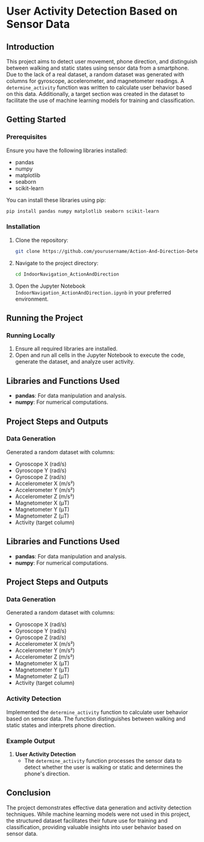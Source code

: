 # User Activity Detection Based on Sensor Data

## Introduction
This project aims to detect user movement, phone direction, and distinguish between walking and static states using sensor data from a smartphone. Due to the lack of a real dataset, a random dataset was generated with columns for gyroscope, accelerometer, and magnetometer readings. A `determine_activity` function was written to calculate user behavior based on this data. Additionally, a target section was created in the dataset to facilitate the use of machine learning models for training and classification.

## Getting Started

### Prerequisites
Ensure you have the following libraries installed:
- pandas
- numpy
- matplotlib
- seaborn
- scikit-learn

You can install these libraries using pip:
```bash
pip install pandas numpy matplotlib seaborn scikit-learn
```

### Installation
1. Clone the repository:
    ```bash
    git clone https://github.com/yourusername/Action-And-Direction-Detection.git
    ```
2. Navigate to the project directory:
    ```bash
    cd IndoorNavigation_ActionAndDirection
    ```
3. Open the Jupyter Notebook `IndoorNavigation_ActionAndDirection.ipynb` in your preferred environment.

## Running the Project

### Running Locally
1. Ensure all required libraries are installed.
2. Open and run all cells in the Jupyter Notebook to execute the code, generate the dataset, and analyze user activity.

## Libraries and Functions Used

- **pandas**: For data manipulation and analysis.
- **numpy**: For numerical computations.

## Project Steps and Outputs

### Data Generation
Generated a random dataset with columns:
- Gyroscope X (rad/s)
- Gyroscope Y (rad/s)
- Gyroscope Z (rad/s)
- Accelerometer X (m/s²)
- Accelerometer Y (m/s²)
- Accelerometer Z (m/s²)
- Magnetometer X (μT)
- Magnetometer Y (μT)
- Magnetometer Z (μT)
- Activity (target column)


## Libraries and Functions Used

- **pandas**: For data manipulation and analysis.
- **numpy**: For numerical computations.

## Project Steps and Outputs

### Data Generation
Generated a random dataset with columns:
- Gyroscope X (rad/s)
- Gyroscope Y (rad/s)
- Gyroscope Z (rad/s)
- Accelerometer X (m/s²)
- Accelerometer Y (m/s²)
- Accelerometer Z (m/s²)
- Magnetometer X (μT)
- Magnetometer Y (μT)
- Magnetometer Z (μT)
- Activity (target column)

### Activity Detection
Implemented the `determine_activity` function to calculate user behavior based on sensor data. The function distinguishes between walking and static states and interprets phone direction.

### Example Output

1. **User Activity Detection**
   - The `determine_activity` function processes the sensor data to detect whether the user is walking or static and determines the phone's direction.

## Conclusion
The project demonstrates effective data generation and activity detection techniques. While machine learning models were not used in this project, the structured dataset facilitates their future use for training and classification, providing valuable insights into user behavior based on sensor data.
